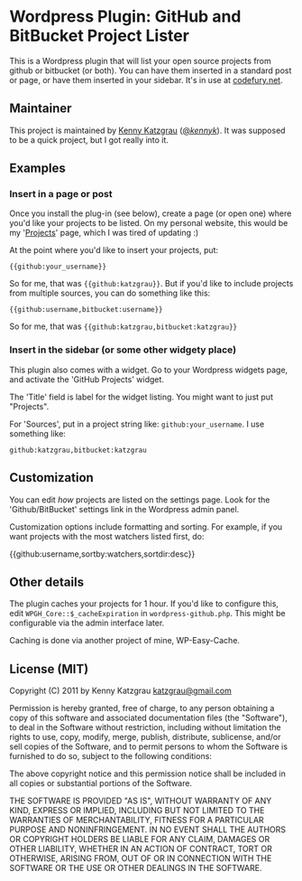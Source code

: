 # Wordpress Plugin: GitHub and BitBucket Project Lister

This is a Wordpress plugin that will list your open source projects from
github or bitbucket (or both). You can have them inserted in a standard post
or page, or have them inserted in your sidebar. It's in use at
[codefury.net](http://codefury.net/projects).

## Maintainer

This project is maintained by [Kenny Katzgrau](http://codefury.net) ([@_kennyk_](http://twitter.com/_kennyk_)). It
was supposed to be a quick project, but I got really into it.

## Examples

### Insert in a page or post

Once you install the plug-in (see below), create a page (or open one) where you'd like
your projects to be listed. On my personal website, this would be my '[Projects](http://codefury.net/projects)'
page, which I was tired of updating :)

At the point where you'd like to insert your projects, put:

`{{github:your_username}}`

So for me, that was `{{github:katzgrau}}`. But if you'd like to include projects
from multiple sources, you can do something like this:

`{{github:username,bitbucket:username}}`

So for me, that was `{{github:katzgrau,bitbucket:katzgrau}}`

### Insert in the sidebar (or some other widgety place)

This plugin also comes with a widget. Go to your Wordpress widgets page, and
activate the 'GitHub Projects' widget.

The 'Title' field is label for the widget listing. You might want to just put "Projects".

For 'Sources', put in a project string like: `github:your_username`. I use something like:

`github:katzgrau,bitbucket:katzgrau`

## Customization

You can edit _how_ projects are listed on the settings page. Look for the
'Github/BitBucket' settings link in the Wordpress admin panel.

Customization options include formatting and sorting. For example, if you want projects
with the most watchers listed first, do:

{{github:username,sortby:watchers,sortdir:desc}}

## Other details

The plugin caches your projects for 1 hour. If you'd like to configure this,
 edit `WPGH_Core::$_cacheExpiration` in `wordpress-github.php`. This might be
 configurable via the admin interface later.

Caching is done via another project of mine, WP-Easy-Cache.

## License (MIT)

Copyright (C) 2011 by Kenny Katzgrau <katzgrau@gmail.com>

Permission is hereby granted, free of charge, to any person obtaining a copy
of this software and associated documentation files (the "Software"), to deal
in the Software without restriction, including without limitation the rights
to use, copy, modify, merge, publish, distribute, sublicense, and/or sell
copies of the Software, and to permit persons to whom the Software is
furnished to do so, subject to the following conditions:

The above copyright notice and this permission notice shall be included in
all copies or substantial portions of the Software.

THE SOFTWARE IS PROVIDED "AS IS", WITHOUT WARRANTY OF ANY KIND, EXPRESS OR
IMPLIED, INCLUDING BUT NOT LIMITED TO THE WARRANTIES OF MERCHANTABILITY,
FITNESS FOR A PARTICULAR PURPOSE AND NONINFRINGEMENT. IN NO EVENT SHALL THE
AUTHORS OR COPYRIGHT HOLDERS BE LIABLE FOR ANY CLAIM, DAMAGES OR OTHER
LIABILITY, WHETHER IN AN ACTION OF CONTRACT, TORT OR OTHERWISE, ARISING FROM,
OUT OF OR IN CONNECTION WITH THE SOFTWARE OR THE USE OR OTHER DEALINGS IN
THE SOFTWARE.
